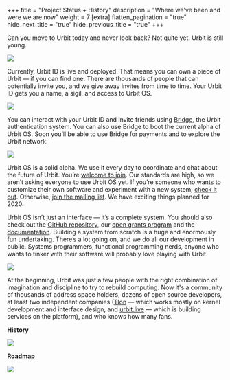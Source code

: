 +++
title = "Project Status + History"
description = "Where we've been and were we are now"
weight = 7
[extra]
flatten_pagination = "true"
hide_next_title = "true"
hide_previous_title = "true"
+++

Can you move to Urbit today and never look back? Not quite yet. Urbit is still young.


<img class="mv5" src="https://media.urbit.org/site/understanding-urbit/project-history/project-status-landscape-earth%402x.png">

Currently, Urbit ID is live and deployed. That means you can own a piece of Urbit — if you can find one. There are thousands of people that can potentially invite you, and we give away invites from time to time. Your Urbit ID gets you a name, a sigil, and access to Urbit OS.

<img class="mv5" src="https://media.urbit.org/site/understanding-urbit/project-history/project-status-bridge%402x.png">

You can interact with your Urbit ID and invite friends using [Bridge](https://bridge.urbit.org), the Urbit authentication system. You can also use Bridge to boot the current alpha of Urbit OS. Soon you’ll be able to use Bridge for payments and to explore the Urbit network.

<img class="mv5" src="https://media.urbit.org/site/understanding-urbit/project-history/project-status-landscape%402x.png">

Urbit OS is a solid alpha. We use it every day to coordinate and chat about the future of Urbit. You’re [welcome to join](@/using/install.md). Our standards are high, so we aren’t asking everyone to use Urbit OS yet. If you’re someone who wants to customize their own software and experiment with a new system, [check it out](@/using/install.md). Otherwise, [join the mailing list](https://urbit.us11.list-manage.com/subscribe/post?u=972a03db9e0c6c25bb58de8c8&amp;id=be143888d2). We have exciting things planned for 2020.

Urbit OS isn’t just an interface — it’s a complete system. You should also check out the [GitHub repository](https://github.com/urbit/urbit), our [open grants program](https://grants.urbit.org) and the [documentation](@/docs/_index.md). Building a system from scratch is a huge and enormously fun undertaking. There’s a lot going on, and we do all our development in public. Systems programmers, functional programming nerds, anyone who wants to tinker with their software will probably love playing with Urbit.

<img class="mv5 w-100" src="https:///media.urbit.org/site/understanding-urbit/project-history/history-4.svg">

At the beginning, Urbit was just a few people with the right combination of imagination and discipline to try to rebuild computing. Now it's a community of thousands of address space holders, dozens of open source developers, at least two independent companies ([Tlon](https://tlon.io) — which works mostly on kernel development and interface design, and [urbit.live](https://urbit.live) — which is building services on the platform), and who knows how many fans.

**History**

<img class="mv5 w-100" src="https://media.urbit.org/site/understanding-urbit/project-history/project-history-05.svg">

**Roadmap**

<img class="mv5 w-100" src="https://media.urbit.org/site/understanding-urbit/project-history/project-history-06.svg">
